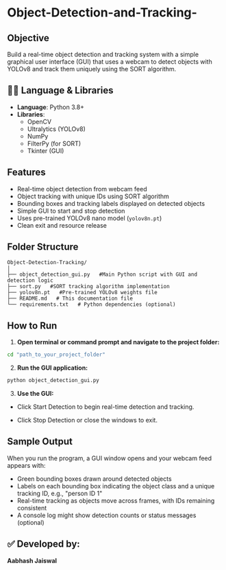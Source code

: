 # Object-Detection-and-Tracking-

## Objective
Build a real-time object detection and tracking system with a simple graphical user interface (GUI) that uses a webcam to detect objects with YOLOv8 and track them uniquely using the SORT algorithm.

## 🧑‍💻 Language & Libraries

- **Language**: Python 3.8+
- **Libraries**:
  - OpenCV
  - Ultralytics (YOLOv8)
  - NumPy
  - FilterPy (for SORT)
  - Tkinter (GUI)

## Features
- Real-time object detection from webcam feed
- Object tracking with unique IDs using SORT algorithm
- Bounding boxes and tracking labels displayed on detected objects
- Simple GUI to start and stop detection
- Uses pre-trained YOLOv8 nano model (`yolov8n.pt`)
- Clean exit and resource release

## Folder Structure
```
Object-Detection-Tracking/
│
├── object_detection_gui.py   #Main Python script with GUI and detection logic
├── sort.py   #SORT tracking algorithm implementation
├── yolov8n.pt   #Pre-trained YOLOv8 weights file
├── README.md   # This documentation file
└── requirements.txt   # Python dependencies (optional)
```

## How to Run
1. **Open terminal or command prompt and navigate to the project folder:**
```bash
cd "path_to_your_project_folder"
```
2. **Run the GUI application:**
```bash
python object_detection_gui.py
```
3. **Use the GUI:**

- Click Start Detection to begin real-time detection and tracking.

- Click Stop Detection or close the windows to exit.

## Sample Output

When you run the program, a GUI window opens and your webcam feed appears with:

- Green bounding boxes drawn around detected objects
- Labels on each bounding box indicating the object class and a unique tracking ID, e.g., "person ID 1"
- Real-time tracking as objects move across frames, with IDs remaining consistent
- A console log might show detection counts or status messages (optional)

## ✅ Developed by:
  **Aabhash Jaiswal**

